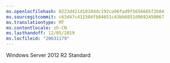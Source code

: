 ```yaml
---
ms.openlocfilehash: 0223d421d1810ddc192ca96fad9f5656665f2b84
ms.sourcegitcommit: c63d47c411504fb84651c43bb6851d9692450067
ms.translationtype: MT
ms.contentlocale: zh-CN
ms.lasthandoff: 12/05/2019
ms.locfileid: "20631179"
---
```

<Token xmlns:xlink="http://www.w3.org/1999/xlink">Windows Server 2012 R2 Standard</Token>